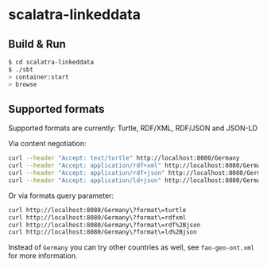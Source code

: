 # scalatra-linkeddata #

## Build & Run ##

```sh
$ cd scalatra-linkeddata
$ ./sbt
> container:start
> browse
```

## Supported formats

Supported formats are currently: Turtle, RDF/XML, RDF/JSON and JSON-LD

Via content negotiation:

```sh
curl --header "Accept: text/turtle" http://localhost:8080/Germany
curl --header "Accept: application/rdf+xml" http://localhost:8080/Germany
curl --header "Accept: application/rdf+json" http://localhost:8080/Germany
curl --header "Accept: application/ld+json" http://localhost:8080/Germany
```

Or via formats query parameter:

```sh
curl http://localhost:8080/Germany\?format\=turtle
curl http://localhost:8080/Germany\?format\=rdfxml
curl http://localhost:8080/Germany\?format\=rdf%2Bjson
curl http://localhost:8080/Germany\?format\=ld%2Bjson
```

Instead of `Germany` you can try other countries as well, see `fao-geo-ont.xml` for more information.
